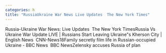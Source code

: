 ```yaml
---
categories: h
title: "RussiaUkraine War News Live Updates  The New York Times"
---
```

Russia-Ukraine War News: Live Updates&nbsp;&nbsp;The New York TimesRussia Vs Ukraine War Update LIVE | Russians Start Leaving Ukraine"s Kherson City | English News&nbsp;&nbsp;CNN-News18Family secretly film life in Russian-occupied Ukraine - BBC News&nbsp;&nbsp;BBC NewsZelensky accuses Russia of plan